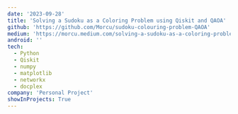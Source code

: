 ```yaml
---
date: '2023-09-28'
title: 'Solving a Sudoku as a Coloring Problem using Qiskit and QAOA'
github: 'https://github.com/Morcu/sudoku-colouring-problem-QAOA'
medium: 'https://morcu.medium.com/solving-a-sudoku-as-a-coloring-problem-using-qiskit-and-qaoa-ef27720a85b0'
android: ''
tech:
  - Python
  - Qiskit
  - numpy
  - matplotlib
  - networkx
  - docplex
company: 'Personal Project'
showInProjects: True
---
```

